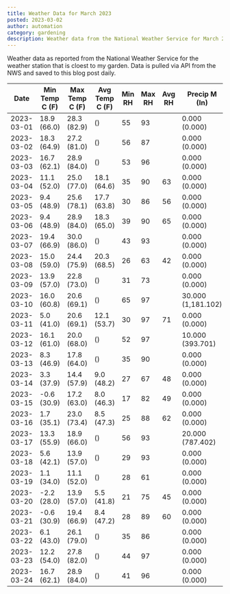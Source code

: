 ```yaml
---
title: Weather Data for March 2023
posted: 2023-03-02
author: automation
category: gardening
description: Weather data from the National Weather Service for March 2023
---
```


Weather data as reported from the National Weather Service for the weather station 
that is cloest to my garden. Data is pulled via API from the NWS and saved to this 
blog post daily.

|Date|Min Temp C (F)|Max Temp C (F)|Avg Temp C (F)|Min RH|Max RH|Avg RH|Precip M (In)|Avg Precip/Hr|
|---|---|---|---|---|---|---|---|---|
|2023-03-01|18.9 (66.0)|28.3 (82.9)| ()|55|93||0.000 (0.000)|0.000 (0.000)|
|2023-03-02|18.3 (64.9)|27.2 (81.0)| ()|56|87||0.000 (0.000)|0.000 (0.000)|
|2023-03-03|16.7 (62.1)|28.9 (84.0)| ()|53|96||0.000 (0.000)|0.000 (0.000)|
|2023-03-04|11.1 (52.0)|25.0 (77.0)|18.1 (64.6)|35|90|63|0.000 (0.000)|0.000 (0.000)|
|2023-03-05|9.4 (48.9)|25.6 (78.1)|17.7 (63.8)|30|86|56|0.000 (0.000)|0.000 (0.000)|
|2023-03-06|9.4 (48.9)|28.9 (84.0)|18.3 (65.0)|39|90|65|0.000 (0.000)|0.000 (0.000)|
|2023-03-07|19.4 (66.9)|30.0 (86.0)| ()|43|93||0.000 (0.000)|0.000 (0.000)|
|2023-03-08|15.0 (59.0)|24.4 (75.9)|20.3 (68.5)|26|63|42|0.000 (0.000)|0.000 (0.000)|
|2023-03-09|13.9 (57.0)|22.8 (73.0)| ()|31|73||0.000 (0.000)|0.000 (0.000)|
|2023-03-10|16.0 (60.8)|20.6 (69.1)| ()|65|97||30.000 (1,181.102)|23.622 (23.622)|
|2023-03-11|5.0 (41.0)|20.6 (69.1)|12.1 (53.7)|30|97|71|0.000 (0.000)|0.000 (0.000)|
|2023-03-12|16.1 (61.0)|20.0 (68.0)| ()|52|97||10.000 (393.701)|11.249 (11.249)|
|2023-03-13|8.3 (46.9)|17.8 (64.0)| ()|35|90||0.000 (0.000)|0.000 (0.000)|
|2023-03-14|3.3 (37.9)|14.4 (57.9)|9.0 (48.2)|27|67|48|0.000 (0.000)|0.000 (0.000)|
|2023-03-15|-0.6 (30.9)|17.2 (63.0)|8.0 (46.3)|17|82|49|0.000 (0.000)|0.000 (0.000)|
|2023-03-16|1.7 (35.1)|23.0 (73.4)|8.5 (47.3)|25|88|62|0.000 (0.000)|0.000 (0.000)|
|2023-03-17|13.3 (55.9)|18.9 (66.0)| ()|56|93||20.000 (787.402)|26.247 (26.247)|
|2023-03-18|5.6 (42.1)|13.9 (57.0)| ()|29|93||0.000 (0.000)|0.000 (0.000)|
|2023-03-19|1.1 (34.0)|11.1 (52.0)| ()|28|61||0.000 (0.000)|0.000 (0.000)|
|2023-03-20|-2.2 (28.0)|13.9 (57.0)|5.5 (41.8)|21|75|45|0.000 (0.000)|0.000 (0.000)|
|2023-03-21|-0.6 (30.9)|19.4 (66.9)|8.4 (47.2)|28|89|60|0.000 (0.000)|0.000 (0.000)|
|2023-03-22|6.1 (43.0)|26.1 (79.0)| ()|35|86||0.000 (0.000)|0.000 (0.000)|
|2023-03-23|12.2 (54.0)|27.8 (82.0)| ()|44|97||0.000 (0.000)|0.000 (0.000)|
|2023-03-24|16.7 (62.1)|28.9 (84.0)| ()|41|96||0.000 (0.000)|0.000 (0.000)|
